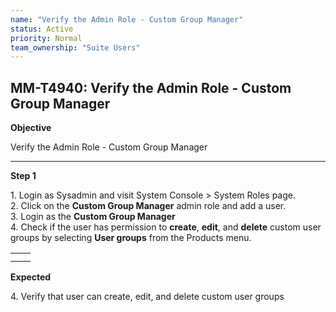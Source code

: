 ```yaml
---
name: "Verify the Admin Role - Custom Group Manager"
status: Active
priority: Normal
team_ownership: "Suite Users"
---
```


## MM-T4940: Verify the Admin Role - Custom Group Manager

**Objective**

Verify the Admin Role - Custom Group Manager

---

**Step 1**

1\. Login as Sysadmin and visit System Console > System Roles page.\
2\. Click on the **Custom Group Manager** admin role and add a user.\
3\. Login as the **Custom Group Manager**\
4\. Check if the user has permission to **create**, **edit**, and **delete** custom user groups by selecting **User groups** from the Products menu.

|   |   |
| - | - |
|   |   |
|   |   |

**Expected**

4\. Verify that user can create, edit, and delete custom user groups
